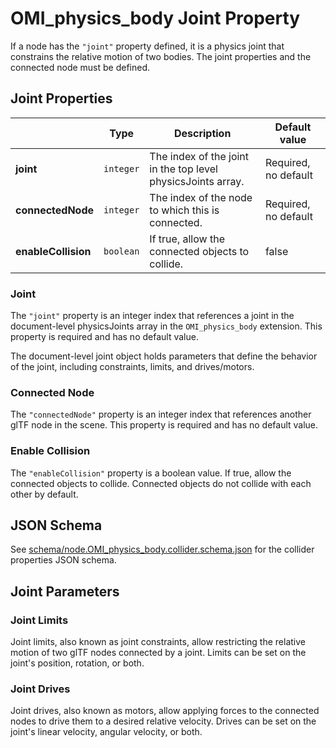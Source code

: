 # OMI_physics_body Joint Property

If a node has the `"joint"` property defined, it is a physics joint that constrains the relative motion of two bodies. The joint properties and the connected node must be defined.

## Joint Properties

|                     | Type      | Description                                                  | Default value        |
| ------------------- | --------- | ------------------------------------------------------------ | -------------------- |
| **joint**           | `integer` | The index of the joint in the top level physicsJoints array. | Required, no default |
| **connectedNode**   | `integer` | The index of the node to which this is connected.            | Required, no default |
| **enableCollision** | `boolean` | If true, allow the connected objects to collide.             | false                |

### Joint

The `"joint"` property is an integer index that references a joint in the document-level physicsJoints array in the `OMI_physics_body` extension. This property is required and has no default value.

The document-level joint object holds parameters that define the behavior of the joint, including constraints, limits, and drives/motors.

### Connected Node

The `"connectedNode"` property is an integer index that references another glTF node in the scene. This property is required and has no default value.

### Enable Collision

The `"enableCollision"` property is a boolean value. If true, allow the connected objects to collide. Connected objects do not collide with each other by default.

## JSON Schema

See [schema/node.OMI_physics_body.collider.schema.json](schema/node.OMI_physics_body.collider.schema.json) for the collider properties JSON schema.

## Joint Parameters

### Joint Limits

Joint limits, also known as joint constraints, allow restricting the relative motion of two glTF nodes connected by a joint. Limits can be set on the joint's position, rotation, or both.

### Joint Drives

Joint drives, also known as motors, allow applying forces to the connected nodes to drive them to a desired relative velocity. Drives can be set on the joint's linear velocity, angular velocity, or both.
